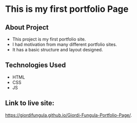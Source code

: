 # This is my first portfolio Page 

## About Project
 - This project is my first portfolio site.
 - I had motivation from many different portfolio sites.
 - It has a basic structure and layout designed.
 
 ## Technologies Used 
  - HTML
  - CSS
  - JS
 
 ## Link to live site:
 https://giordifungula.github.io/Giordi-Fungula-Portfolio-Page/.
